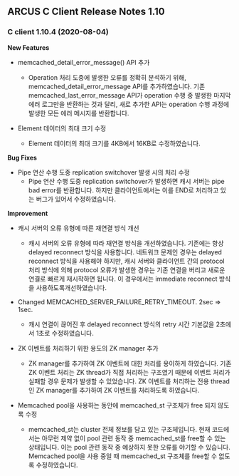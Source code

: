 ## ARCUS C Client Release Notes 1.10 

### C client 1.10.4 (2020-08-04)
**New Features**

- memcached_detail_error_message() API 추가
  - Operation 처리 도중에 발생한 오류를 정확히 분석하기 위해, memcached_detail_error_message API를 추가하였습니다. 기존 memcached_last_error_message API가 operation 수행 중 발생한 마지막 에러 로그만을 반환하는 것과 달리, 새로 추가한 API는 operation 수행 과정에 발생한 모든 에러 메시지를 반환합니다.

- Element 데이터의 최대 크기 수정
  - Element 데이터의 최대 크기를 4KB에서 16KB로 수정하였습니다.

**Bug Fixes**

- Pipe 연산 수행 도중 replication switchover 발생 시의 처리 수정
  - Pipe 연산 수행 도중 replication switchover가 발생하면 캐시 서버는 pipe bad error를 반환합니다. 하지만 클라이언트에서는 이를 END로 처리하고 있는 버그가 있어서 수정하였습니다.
  
**Improvement**

- 캐시 서버의 오류 유형에 따른 재연결 방식 개선
  - 캐시 서버의 오류 유형에 따라 재연결 방식을 개선하였습니다. 기존에는 항상 delayed reconnect 방식을 사용합니다. 네트워크 문제인 경우는 delayed reconnect 방식을 사용해야 하지만, 캐시 서버와 클라이언트 간의 protocol 처리 방식에 의해 protocol 오류가 발생한 경우는 기존 연결을 버리고 새로운 연결로 빠르게 재시작하면 됩니다. 이 경우에서는 immediate reconnect 방식을 사용하도록개선하였습니다.  

- Changed MEMCACHED_SERVER_FAILURE_RETRY_TIMEOUT. 2sec => 1sec.
  - 캐시 연결이 끊어진 후 delayed reconnect 방식의 retry 시간 기본값을 2초에서 1초로 수정하였습니다.

- ZK 이벤트를 처리하기 위한 용도의 ZK manager 추가
  - ZK manager를 추가하여 ZK 이벤트에 대한 처리를 용이하게 하였습니다. 기존 ZK 이벤트 처리는 ZK thread가 직접 처리하는 구조였기 때문에 이벤트 처리가 실패할 경우 문제가 발생할 수 있었습니다. ZK 이벤트를 처리하는 전용 thread인 ZK manager를 추가하여 ZK 이벤트를 처리하도록 하였습니다.
- Memcached pool을 사용하는 동안에 memcached_st 구조체가 free 되지 않도록 수정
  - memcached_st는 cluster 전체 정보를 담고 있는 구조체입니다. 현재 코드에서는 아무런 제약 없이 pool 관련 동작 중 memcached_st를 free할 수 있는 상태입니다. 이는 pool 관련 동작 중 예상하지 못한 오류를 야기할 수 있습니다. Memcached pool을 사용 중일 때 memcached_st 구조체를 free할 수 없도록 수정하였습니다.

